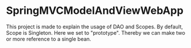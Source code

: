 # SpringMVCModelAndViewWebApp
This project is made to explain the usage of DAO and Scopes.
By default, Scope is Singleton. Here we set to "prototype". Thereby we can make two or more reference to a single bean.
